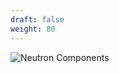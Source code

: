 ```yaml
---
draft: false
weight: 80
---
```

![Neutron Components](https://docs.openstack.org/security-guide/_images/1aa-network-domains-diagram.png)
